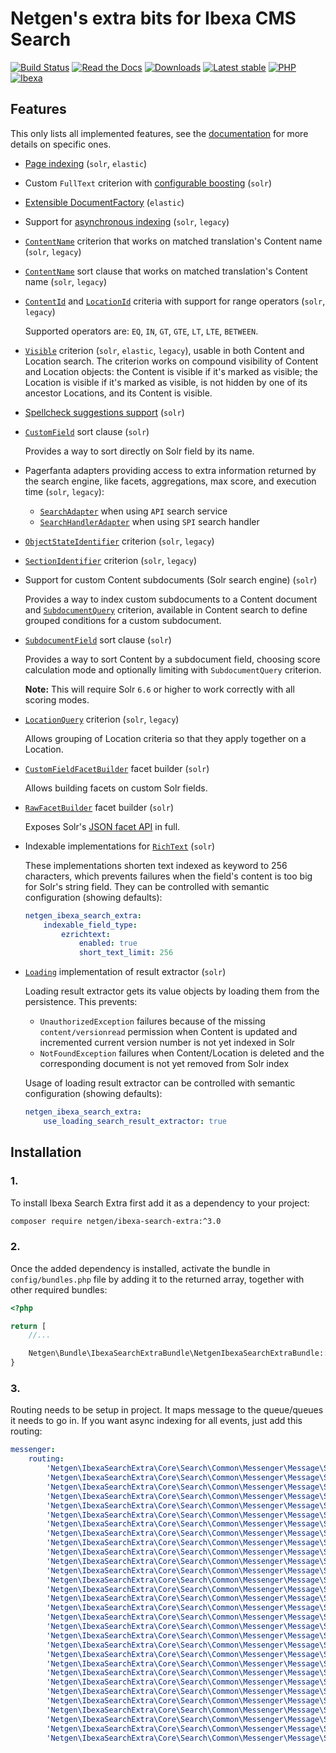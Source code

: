 # Netgen's extra bits for Ibexa CMS Search

[![Build Status](https://img.shields.io/github/actions/workflow/status/netgen/ibexa-search-extra/tests.yml?branch=master)](https://github.com/netgen/ibexa-search-extra/actions)
[![Read the Docs](https://img.shields.io/readthedocs/netgens-search-extra-for-ibexa-cms)](https://docs.netgen.io/projects/search-extra)
[![Downloads](https://img.shields.io/packagist/dt/netgen/ibexa-search-extra.svg)](https://packagist.org/packages/netgen/ibexa-search-extra)
[![Latest stable](https://img.shields.io/github/release/netgen/ibexa-search-extra.svg)](https://packagist.org/packages/netgen/ibexa-search-extra)
[![PHP](https://img.shields.io/badge/PHP-%E2%89%A5%208.1-%238892BF.svg)](https://secure.php.net/)
[![Ibexa](https://img.shields.io/badge/Ibexa-%E2%89%A5%204.6-orange.svg)](https://ibexa.co/)

## Features

This only lists all implemented features, see the
[documentation](https://docs.netgen.io/projects/search-extra)
for more details on specific ones.

- [Page indexing](https://docs.netgen.io/projects/search-extra/en/latest/reference/page_indexing.html) (`solr`, `elastic`)

- Custom `FullText` criterion with [configurable boosting](https://docs.netgen.io/projects/search-extra/en/latest/reference/fulltext_search_boosting.html) (`solr`)

- [Extensible DocumentFactory](https://docs.netgen.io/projects/search-extra/en/latest/reference/document_factory.html) (`elastic`)

- Support for [asynchronous indexing](https://docs.netgen.io/projects/search-extra/en/latest/reference/asynchronous_indexing.html) (`solr`, `legacy`)

- [`ContentName`](https://github.com/netgen/ibexa-search-extra/blob/master/lib/API/Values/Content/Query/Criterion/ContentName.php) criterion that works on matched translation's Content name (`solr`, `legacy`)

- [`ContentName`](https://github.com/netgen/ibexa-search-extra/blob/master/lib/API/Values/Content/Query/SortClause/ContentName.php) sort clause that works on matched translation's Content name (`solr`, `legacy`)

- [`ContentId`](https://github.com/netgen/ibexa-search-extra/blob/master/lib/API/Values/Content/Query/Criterion/ContentId.php) and [`LocationId`](https://github.com/netgen/ibexa-search-extra/blob/master/lib/API/Values/Content/Query/Criterion/LocationId.php) criteria with support for range operators (`solr`, `legacy`)

  Supported operators are: `EQ`, `IN`, `GT`, `GTE`, `LT`, `LTE`, `BETWEEN`.

- [`Visible`](https://github.com/netgen/ibexa-search-extra/blob/master/lib/API/Values/Content/Query/Criterion/Visible.php) criterion (`solr`, `elastic`, `legacy`),
  usable in both Content and Location search. The criterion works on compound visibility of Content and Location objects:
  the Content is visible if it's marked as visible; the Location is visible if it's marked as visible, is not hidden by
  one of its ancestor Locations, and its Content is visible.

- [Spellcheck suggestions support](https://docs.netgen.io/projects/search-extra/en/latest/reference/spellcheck_suggestions.html) (`solr`)

- [`CustomField`](https://github.com/netgen/ibexa-search-extra/blob/master/lib/API/Values/Content/Query/SortClause/CustomField.php) sort clause (`solr`)

  Provides a way to sort directly on Solr field by its name.

- Pagerfanta adapters providing access to extra information returned by the search
  engine, like facets, aggregations, max score, and execution time (`solr`, `legacy`):

  - [`SearchAdapter`](https://github.com/netgen/ibexa-search-extra/blob/master/lib/Core/Pagination/Pagerfanta/SearchAdapter.php) when using `API` search service
  - [`SearchHandlerAdapter`](https://github.com/netgen/ibexa-search-extra/blob/master/lib/Core/Pagination/Pagerfanta/SearchHandlerAdapter.php) when using `SPI` search handler

- [`ObjectStateIdentifier`](https://github.com/netgen/ibexa-search-extra/blob/master/lib/API/Values/Content/Query/Criterion/ObjectStateIdentifier.php) criterion (`solr`, `legacy`)
- [`SectionIdentifier`](https://github.com/netgen/ibexa-search-extra/blob/master/lib/API/Values/Content/Query/Criterion/SectionIdentifier.php) criterion (`solr`, `legacy`)
- Support for custom Content subdocuments (Solr search engine) (`solr`)

  Provides a way to index custom subdocuments to a Content document and
  [`SubdocumentQuery`](https://github.com/netgen/ibexa-search-extra/blob/master/lib/API/Values/Content/Query/Criterion/SubdocumentQuery.php)
  criterion, available in Content search to define grouped conditions for a custom subdocument.

- [`SubdocumentField`](https://github.com/netgen/ibexa-search-extra/blob/master/lib/API/Values/Content/Query/SortClause/SubdocumentField.php) sort clause (`solr`)

  Provides a way to sort Content by a subdocument field, choosing score calculation mode and optionally limiting with `SubdocumentQuery` criterion.

  **Note:** This will require Solr `6.6` or higher to work correctly with all scoring modes.

- [`LocationQuery`](https://github.com/netgen/ibexa-search-extra/blob/master/lib/API/Values/Content/Query/Criterion/LocationQuery.php) criterion (`solr`, `legacy`)

  Allows grouping of Location criteria so that they apply together on a Location.

- [`CustomFieldFacetBuilder`](https://github.com/netgen/ibexa-search-extra/blob/master/lib/API/Values/Content/Query/FacetBuilder/CustomFieldFacetBuilder.php) facet builder (`solr`)

  Allows building facets on custom Solr fields.

- [`RawFacetBuilder`](https://github.com/netgen/ibexa-search-extra/blob/master/lib/Core/Search/Solr/API/FacetBuilder/RawFacetBuilder.php) facet builder (`solr`)

  Exposes Solr's [JSON facet API](https://lucene.apache.org/solr/guide/7_4/json-facet-api.html) in full.

- Indexable implementations for [`RichText`](https://github.com/netgen/ibexa-search-extra/blob/master/lib/Core/FieldType/RichText/Indexable.php) (`solr`)

  These implementations shorten text indexed as keyword to 256 characters, which prevents failures
  when the field's content is too big for Solr's string field. They can be controlled with
  semantic configuration (showing defaults):

  ```yaml
  netgen_ibexa_search_extra:
      indexable_field_type:
          ezrichtext:
              enabled: true
              short_text_limit: 256
  ```

- [`Loading`](https://github.com/netgen/ibexa-search-extra/blob/master/lib/Core/Search/Solr/ResultExtractor/LoadingResultExtractor.php) implementation of result extractor (`solr`)

  Loading result extractor gets its value objects
  by loading them from the persistence.
  This prevents:

    - `UnauthorizedException` failures because of the missing `content/versionread` permission
    when Content is updated and incremented current version number is not yet indexed in Solr
    - `NotFoundException` failures when Content/Location is deleted and the corresponding document
    is not yet removed from Solr index

  Usage of loading result extractor can be controlled with semantic configuration (showing defaults):

  ```yaml
  netgen_ibexa_search_extra:
      use_loading_search_result_extractor: true
  ```

## Installation

### 1. 
To install Ibexa Search Extra first add it as a dependency to your project:

```sh
composer require netgen/ibexa-search-extra:^3.0
```

### 2. 
Once the added dependency is installed, activate the bundle in `config/bundles.php` file by adding it to the returned array, together with other required bundles:

```php
<?php

return [
    //...

    Netgen\Bundle\IbexaSearchExtraBundle\NetgenIbexaSearchExtraBundle::class => ['all' => true],
}
```


### 3. 
Routing needs to be setup in project. It maps message to the queue/queues it needs to go in. 
If you want async indexing for all events, just add this routing:

```yaml
messenger:
    routing:
        'Netgen\IbexaSearchExtra\Core\Search\Common\Messenger\Message\Search\Content\CopyContent': netgen_ibexa_search_extra_asynchronous_indexing
        'Netgen\IbexaSearchExtra\Core\Search\Common\Messenger\Message\Search\Content\DeleteContent': netgen_ibexa_search_extra_asynchronous_indexing
        'Netgen\IbexaSearchExtra\Core\Search\Common\Messenger\Message\Search\Content\DeleteTranslation': netgen_ibexa_search_extra_asynchronous_indexing
        'Netgen\IbexaSearchExtra\Core\Search\Common\Messenger\Message\Search\Content\HideContent': netgen_ibexa_search_extra_asynchronous_indexing
        'Netgen\IbexaSearchExtra\Core\Search\Common\Messenger\Message\Search\Content\PublishVersion': netgen_ibexa_search_extra_asynchronous_indexing
        'Netgen\IbexaSearchExtra\Core\Search\Common\Messenger\Message\Search\Content\RevealContent': netgen_ibexa_search_extra_asynchronous_indexing
        'Netgen\IbexaSearchExtra\Core\Search\Common\Messenger\Message\Search\Content\UpdateContentMetadata': netgen_ibexa_search_extra_asynchronous_indexing
        'Netgen\IbexaSearchExtra\Core\Search\Common\Messenger\Message\Search\Location\AssignSectionToSubtree': netgen_ibexa_search_extra_asynchronous_indexing
        'Netgen\IbexaSearchExtra\Core\Search\Common\Messenger\Message\Search\Location\CopySubtree': netgen_ibexa_search_extra_asynchronous_indexing
        'Netgen\IbexaSearchExtra\Core\Search\Common\Messenger\Message\Search\Location\CreateLocation': netgen_ibexa_search_extra_asynchronous_indexing
        'Netgen\IbexaSearchExtra\Core\Search\Common\Messenger\Message\Search\Location\DeleteLocation': netgen_ibexa_search_extra_asynchronous_indexing
        'Netgen\IbexaSearchExtra\Core\Search\Common\Messenger\Message\Search\Location\HideLocation': netgen_ibexa_search_extra_asynchronous_indexing
        'Netgen\IbexaSearchExtra\Core\Search\Common\Messenger\Message\Search\Location\MoveSubtree': netgen_ibexa_search_extra_asynchronous_indexing
        'Netgen\IbexaSearchExtra\Core\Search\Common\Messenger\Message\Search\Location\SwapLocation': netgen_ibexa_search_extra_asynchronous_indexing
        'Netgen\IbexaSearchExtra\Core\Search\Common\Messenger\Message\Search\Location\UnhideLocation': netgen_ibexa_search_extra_asynchronous_indexing
        'Netgen\IbexaSearchExtra\Core\Search\Common\Messenger\Message\Search\Location\UpdateLocation': netgen_ibexa_search_extra_asynchronous_indexing
        'Netgen\IbexaSearchExtra\Core\Search\Common\Messenger\Message\Search\ObjectState\SetContentState': netgen_ibexa_search_extra_asynchronous_indexing
        'Netgen\IbexaSearchExtra\Core\Search\Common\Messenger\Message\Search\Section\AssignSection': netgen_ibexa_search_extra_asynchronous_indexing
        'Netgen\IbexaSearchExtra\Core\Search\Common\Messenger\Message\Search\Trash\Recover': netgen_ibexa_search_extra_asynchronous_indexing
        'Netgen\IbexaSearchExtra\Core\Search\Common\Messenger\Message\Search\Trash\Trash': netgen_ibexa_search_extra_asynchronous_indexing
        'Netgen\IbexaSearchExtra\Core\Search\Common\Messenger\Message\Search\User\AssignUserToUserGroup': netgen_ibexa_search_extra_asynchronous_indexing
        'Netgen\IbexaSearchExtra\Core\Search\Common\Messenger\Message\Search\User\BeforeUnAssignUserFromUserGroup': netgen_ibexa_search_extra_asynchronous_indexing
        'Netgen\IbexaSearchExtra\Core\Search\Common\Messenger\Message\Search\User\CreateUserGroup': netgen_ibexa_search_extra_asynchronous_indexing
        'Netgen\IbexaSearchExtra\Core\Search\Common\Messenger\Message\Search\User\CreateUser': netgen_ibexa_search_extra_asynchronous_indexing
        'Netgen\IbexaSearchExtra\Core\Search\Common\Messenger\Message\Search\User\DeleteUserGroup': netgen_ibexa_search_extra_asynchronous_indexing
        'Netgen\IbexaSearchExtra\Core\Search\Common\Messenger\Message\Search\User\DeleteUser': netgen_ibexa_search_extra_asynchronous_indexing
        'Netgen\IbexaSearchExtra\Core\Search\Common\Messenger\Message\Search\User\MoveUserGroup': netgen_ibexa_search_extra_asynchronous_indexing
        'Netgen\IbexaSearchExtra\Core\Search\Common\Messenger\Message\Search\User\UnAssignUserFromUserGroup': netgen_ibexa_search_extra_asynchronous_indexing
        'Netgen\IbexaSearchExtra\Core\Search\Common\Messenger\Message\Search\User\UpdateUserGroup': netgen_ibexa_search_extra_asynchronous_indexing
        'Netgen\IbexaSearchExtra\Core\Search\Common\Messenger\Message\Search\User\UpdateUser': netgen_ibexa_search_extra_asynchronous_indexing
```